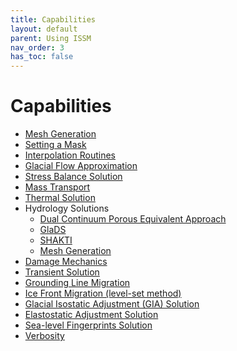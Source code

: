 ```yaml
---
title: Capabilities
layout: default
parent: Using ISSM
nav_order: 3
has_toc: false
---
```


# Capabilities

 - <a href="mesh-generation">Mesh Generation</a>
 - <a href="setmask">Setting a Mask</a>
 - <a href="interpolation">Interpolation Routines</a>
 - <a href="glacial-flow">Glacial Flow Approximation</a>
 - <a href="stress-balance">Stress Balance Solution</a>
 - <a href="mass-transport">Mass Transport</a>
 - <a href="thermal">Thermal Solution</a>
 - Hydrology Solutions
   - <a href="hydrology/dc">Dual Continuum Porous Equivalent Approach</a>
   - <a href="hydrology/glads">GlaDS</a>
   - <a href="hydrology/shakti">SHAKTI</a>
   - <a href="hydrology/shreve">Mesh Generation</a>
 - <a href="damage">Damage Mechanics</a>
 - <a href="transient">Transient Solution</a>
 - <a href="grounding-lines">Grounding Line Migration</a>
 - <a href="levelset">Ice Front Migration (level-set method)</a>
 - <a href="gia">Glacial Isostatic Adjustment (GIA) Solution</a>
 - <a href="esa">Elastostatic Adjustment Solution</a>
 - <a href="slr">Sea-level Fingerprints Solution</a>
 - <a href="verbosity">Verbosity</a>

